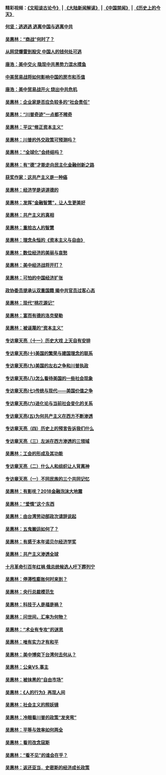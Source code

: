 #### 精彩视频：[《文昭谈古论今》](https://github.com/gfw-breaker/wenzhao/blob/master/README.md?t=11271231) | [《大陆新闻解读》](https://github.com/gfw-breaker/ntdtv-comedy/blob/master/README.md?t=11271231) | [《中国禁闻》](https://github.com/gfw-breaker/ntdtv-news/blob/master/README.md?t=11271231) | [《历史上的今天》](https://github.com/gfw-breaker/today-in-history/blob/master/README.md?t=11271231) 

#### [何坚：逃逃逃 逃离中国与逃离中共](../pages/nsc423/n10592891.md?t=11271231) 

#### [吴惠林：“商战”何时了？](../pages/nsc423/n10573558.md?t=11271231) 

#### [从网贷爆雷到股灾 中国人的钱何处可逃](../pages/nsc423/n10572800.md?t=11271231) 

#### [唐浩：美中交火 隐现中共黑势力混水摸鱼](../pages/nsc423/n10544040.md?t=11271231) 

#### [中美贸易战将如何影响中国的房市和币值](../pages/nsc423/n10543697.md?t=11271231) 

#### [唐浩：美中贸易战开火 烧出中共危机](../pages/nsc423/n10540126.md?t=11271231) 

#### [吴惠林：企业家是否应负较多的“社会责任”](../pages/nsc423/n10535022.md?t=11271231) 

#### [吴惠林：“川普奇迹”一点都不稀奇](../pages/nsc423/n10512808.md?t=11271231) 

#### [吴惠林：平议“修正资本主义”](../pages/nsc423/n10495724.md?t=11271231) 

#### [吴惠林：川普的外交政策可预测吗？](../pages/nsc423/n10462387.md?t=11271231) 

#### [吴惠林：“全球化”会终结吗？](../pages/nsc423/n10452838.md?t=11271231) 

#### [吴惠林：有“德”才能走向民主化金融创新之路](../pages/nsc423/n10432292.md?t=11271231) 

#### [获奖作家：这共产主义是一种癌](../pages/nsc423/n10431541.md?t=11271231) 

#### [吴惠林：经济学是讲道德的](../pages/nsc423/n10398014.md?t=11271231) 

#### [吴惠林：发挥“金融智慧”，让人生更美好](../pages/nsc423/n10375019.md?t=11271231) 

#### [吴惠林：共产主义的真相](../pages/nsc423/n10351394.md?t=11271231) 

#### [吴惠林：重拾古人的智慧](../pages/nsc423/n10337691.md?t=11271231) 

#### [吴惠林：理念永恒的《资本主义与自由》](../pages/nsc423/n10316274.md?t=11271231) 

#### [吴惠林：数位经济的美丽与哀愁](../pages/nsc423/n10292946.md?t=11271231) 

#### [吴惠林：美中经济战将开打？](../pages/nsc423/n10258825.md?t=11271231) 

#### [吴惠林：可怕的中国经济扩张](../pages/nsc423/n10219147.md?t=11271231) 

#### [政协委员提承认双重国籍 揭中共官员过客心态](../pages/nsc423/n10208809.md?t=11271231) 

#### [吴惠林：现代“桃花源记”](../pages/nsc423/n10185234.md?t=11271231) 

#### [吴惠林：富而有德的洛克斐勒](../pages/nsc423/n10142264.md?t=11271231) 

#### [吴惠林：被诬蔑的“资本主义”](../pages/nsc423/n10124816.md?t=11271231) 

#### [专访章天亮（十一）历史大戏 上天自有安排](../pages/nsc423/n10094905.md?t=11271231) 

#### [专访章天亮(十)美国的繁荣与建国理念的联系](../pages/nsc423/n10094899.md?t=11271231) 

#### [专访章天亮(九)美国的左右之争和川普执政](../pages/nsc423/n10094889.md?t=11271231) 

#### [专访章天亮(八)怎么看待美国的一些社会现象](../pages/nsc423/n10094857.md?t=11271231) 

#### [专访章天亮(七)传统与现代——美国价值之争](../pages/nsc423/n10093140.md?t=11271231) 

#### [专访章天亮(六)进化论与当前社会变化的关系](../pages/nsc423/n10092036.md?t=11271231) 

#### [专访章天亮(五)为何共产主义在西方不断渗透](../pages/nsc423/n10083620.md?t=11271231) 

#### [专访章天亮（四）历史上的预言告诉我们什么](../pages/nsc423/n10083606.md?t=11271231) 

#### [专访章天亮（三）左派在西方渗透的三领域](../pages/nsc423/n10081115.md?t=11271231) 

#### [吴惠林：工会的形成及其功能](../pages/nsc423/n10080633.md?t=11271231) 

#### [专访章天亮（二）什么人和组织让人背离神](../pages/nsc423/n10076637.md?t=11271231) 

#### [专访章天亮（一）不同民族的三个共同记忆](../pages/nsc423/n10074188.md?t=11271231) 

#### [吴惠林：有影呒？2018金融泡沫大地震](../pages/nsc423/n10040534.md?t=11271231) 

#### [吴惠林：“爱情”这个东西](../pages/nsc423/n10019423.md?t=11271231) 

#### [吴惠林：由台湾劳动部政次请辞说起](../pages/nsc423/n9979679.md?t=11271231) 

#### [吴惠林：五鬼搬运如何了？](../pages/nsc423/n9925338.md?t=11271231) 

#### [吴惠林：有感于本年诺贝尔经济学奖](../pages/nsc423/n9871883.md?t=11271231) 

#### [吴惠林：共产主义渗透全球](../pages/nsc423/n9812748.md?t=11271231) 

#### [十月革命引百年红祸 俄总统候选人吁下葬列宁](../pages/nsc423/n9810182.md?t=11271231) 

#### [吴惠林：停滞性膨胀何时来到？](../pages/nsc423/n9764136.md?t=11271231) 

#### [吴惠林：央行总裁模范生](../pages/nsc423/n9728134.md?t=11271231) 

#### [吴惠林：科技于人是福是祸？](../pages/nsc423/n9672982.md?t=11271231) 

#### [吴惠林：问世间，汇率为何物？](../pages/nsc423/n9621788.md?t=11271231) 

#### [吴惠林：“术业有专攻”的迷思](../pages/nsc423/n9580363.md?t=11271231) 

#### [吴惠林：唯有实力才有和平](../pages/nsc423/n9529599.md?t=11271231) 

#### [吴惠林：美中博奕下台湾何去何从？](../pages/nsc423/n9483598.md?t=11271231) 

#### [吴惠林：公亲VS.事主](../pages/nsc423/n9425637.md?t=11271231) 

#### [吴惠林：被抹黑的“自由市场”](../pages/nsc423/n9351545.md?t=11271231) 

#### [吴惠林：《人的行为》再现人间](../pages/nsc423/n9296339.md?t=11271231) 

#### [吴惠林：社会主义的照妖镜](../pages/nsc423/n9243460.md?t=11271231) 

#### [吴惠林：冷眼看川普的政策“发夹弯”](../pages/nsc423/n9120684.md?t=11271231) 

#### [吴惠林：平等与效率如何两全](../pages/nsc423/n9075430.md?t=11271231) 

#### [吴惠林：看司改念寇斯](../pages/nsc423/n9024915.md?t=11271231) 

#### [吴惠林：“看不见”的谁会在乎？](../pages/nsc423/n8977488.md?t=11271231) 

#### [吴惠林：返还亚当．史密斯的经济成长政策](../pages/nsc423/n8931896.md?t=11271231) 

